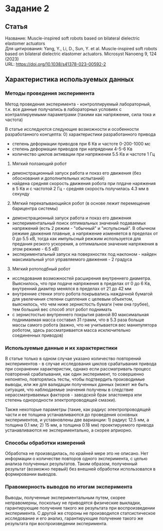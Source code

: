 # Задание 2

## Статья
Название: Muscle-inspired soft robots based on bilateral dielectric elastomer actuators   
Для цитирования: Yang, Y., Li, D., Sun, Y. et al. Muscle-inspired soft robots based on bilateral dielectric elastomer actuators. Microsyst Nanoeng 9, 124 (2023)   
URL: https://doi.org/10.1038/s41378-023-00592-2  

## Характеристика используемых данных
### Методы проведения эксперимента
Метод проведения эксперимента - контроллируемый лабораторный, т.к. все данные получались в лабораторных условиях с контраллируемыми параметрами (такими как напряжение, сила тока и частота)

В статье исследуются следующие возможности и особенности разработанного конгцепта:
0) характеристики разработанного привода
- степень деформации приводов при 6 Кв и частоте 0-200-1000 мс
- степень деформации приводов при напрядении 4-5-6 Кв
- количество циклов активации при напряжении 5.5 Кв и частоте 1 Гц
1) Мягкий ползающий робот
- демонстрационный запуск работа и показ его движения (без обоснования и дополнительных испытаний)
- найдена средняя скорость движения робота при плдаче наряжения в 5 Кв и с частотой 2 Гц - средняя скорость получилась 4.3 мм в секунду
2) Мягкий перекатывающийся робот (в основе лежит перемещение барицентра системы)
- демонстрационный запуск работа и показ его движения
- экспериментальный поиск оптимальных значений подаваемых напряжений (есть 2 режим - "обычный" и "испульсный". В обычном режиме движения плавные, а напряжение изменяется в пределах от 0 до 5.5 кВ, тогда как импульсный режжим используется для предания резкого ускорения, а оптимальное значение напряжения в этом режиме - 6.5 кВ)
- экспериментальный запуск на поверхностях под наклоном - найден максимальный угол управляемого движения - 2 градуса
3) Мягкий ротоподбный робот
- исследования возможностей расширения внутреннего диаметра. Выяснилось, что при подаче напряжения в пределах от 0 до 6 Кв, внутренний диамтер менялся в пределах от 21 до 42 мм
- внутренние стенки этого робота покрывались наждачной бумагой для увелечиния степени сцепления с целевым объектом, выяснилось, что чем ниже зернистость бумаги (чем она грубее), тем больший вес способ этот робот поднимать
- с зернистостью внутреннего покрытия равной 80 максимальная поднимаемая масса составил 31 грамм, что 
в 5.3 раза  больше массы самого робота (важно, что не учитывается вес манипулятора роботом, здесь рассматривается масса исключительно соединенных приводов)
### Используемые данные и их характеристики
В статье только в одном случае указано количество повторений экспериментов - в случае исследования циклов срабатывания привода при сохранении характеристик, однако если рассматривать процесс повторений срабатывания, как один эксперимент, то совершенно непонятно, повторялись тесты, чтобы подтвердить производимые выводы, или же для валидации полученных данных (может же быть ситуация, что наблюдаемые значения получены в следствие нерассматриваемых факторов - заводской брак эластомера или степень однородности электропроводящей смазки). 

Также некоторые параметры (такие, как радиус электропроводящей части и ее толщина устанавливаются до проведения основных экспериментов, и уставновлены две варианции: 1) радиус 12.5 мм, а толщина 0.1 мм; 2) 15 мм, а толщина 0.18 мм) проектируемого привода устанавливаются не экспериментально, а скорее априорно.

### Способы обработки измерений
Обработка не производилась, по крайней мере это не описано. Нет информации о количестве повторов одного эксперимента, с целью анализа полученных результатов. Таким образом, полученный результат (возможно первый) без внешней обработки использовался в формировании выводов.

### Правомерность выводов по итогам эксперимента
Выводы, полученные экспериментальным путем, скорее неправомерны, поскольку не приводятся физические выкладки, гарантирующие получение такого же результата при воспроизведении эксперимента. С другой же стороны не производился статсистическое исследование и его анализ, гарантирующие получение такого же результата при воспроизведении эксперимента.
